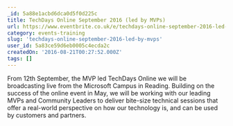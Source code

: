 ```yaml
---
_id: 5a88e1acbd6dca0d5f0d225c
title: TechDays Online September 2016 (led by MVPs)
url: https://www.eventbrite.co.uk/e/techdays-online-september-2016-led-by-mvps-tickets-27251539087
category: events-training
slug: 'techdays-online-september-2016-led-by-mvps'
user_id: 5a83ce59d6eb0005c4ecda2c
createdOn: '2016-08-21T00:27:52.000Z'
tags: []
---
```


From 12th September, the MVP led TechDays Online we will be broadcasting live from the Microsoft Campus in Reading. Building on the success of the online event in May, we will be working with our leading MVPs and Community Leaders to deliver bite-size technical sessions that offer a real-world perspective on how our technology is, and can be used by customers and partners.
